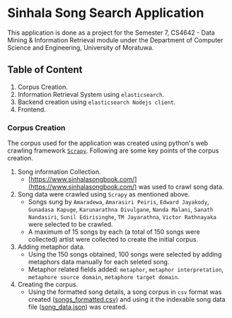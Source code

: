# Sinhala Song Search Application

This application is done as a project for the Semester 7, CS4642 - Data Mining & Information Retrieval module under the Department of Computer Science and Engineering, University of Moratuwa.

## Table of Content

1. Corpus Creation.
2. Information Retrieval System using `elasticsearch`.
3. Backend creation using `elasticsearch Nodejs client`.
4. Frontend.

### Corpus Creation

The corpus used for the application was created using python's web crawling framework [`Scrapy`](https://scrapy.org/). Following are some key points of the corpus creation.

1. Song information Collection.
   - [https://www.sinhalasongbook.com/](https://www.sinhalasongbook.com/) was used to crawl song data.
2. Song data were crawled using `Scrapy` as mentioned above.
   - Songs sung by `Amaradewa`, `Amarasiri Peiris`, `Edward Jayakody`, `Gunadasa Kapuge`, `Karunarathna Divulgane`, `Nanda Malani`, `Sanath Nandasiri`, `Sunil Edirisinghe`, `TM Jayarathna`, `Victor Rathnayaka` were selected to be crawled.
   - A maximum of 15 songs by each (a total of 150 songs were collected) artist were collected to create the initial corpus.
3. Adding metaphor data.
   - Using the 150 songs obtained, 100 songs were selected by adding metaphors data manually for each seleted song.
   - Metaphor related fields added: `metaphor`, `metaphor interpretation`, `metaphore source domain`, `metaphore target domain`.
4. Creating the corpus.
   - Using the formatted song details, a song corpus in `csv` format was created ([songs_formatted.csv](outputs/corpus/songs_formatted.csv)) and using it the indexable song data file ([song_data.json](elasticsearch/song_data.json)) was created.
